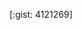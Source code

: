 <!-- 
.. title: Python Script to download Splunk Documentation PDFs
.. slug: python-script-to-download-splunk-documentation-pdfs
.. date: 2012/11/20 16:33:00
.. tags: Python, cli, Splunk, migrated_from_tumblr
.. link: 
.. description: 
-->

[:gist: 4121269]